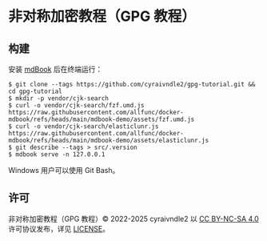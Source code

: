 # 非对称加密教程（GPG 教程）

## 构建

安装 [mdBook](https://rust-lang.github.io/mdBook/guide/installation.html) 后在终端运行：

```console
$ git clone --tags https://github.com/cyraivndle2/gpg-tutorial.git && cd gpg-tutorial
$ mkdir -p vendor/cjk-search
$ curl -o vendor/cjk-search/fzf.umd.js https://raw.githubusercontent.com/allfunc/docker-mdbook/refs/heads/main/mdbook-demo/assets/fzf.umd.js
$ curl -o vendor/cjk-search/elasticlunr.js https://raw.githubusercontent.com/allfunc/docker-mdbook/refs/heads/main/mdbook-demo/assets/elasticlunr.js
$ git describe --tags > src/.version
$ mdbook serve -n 127.0.0.1
```

Windows 用户可以使用 Git Bash。

## 许可

非对称加密教程（GPG 教程）© 2022-2025 cyraivndle2 以 [CC BY-NC-SA 4.0](https://creativecommons.org/licenses/by-nc-sa/4.0/) 许可协议发布，详见 [LICENSE](LICENSE)。